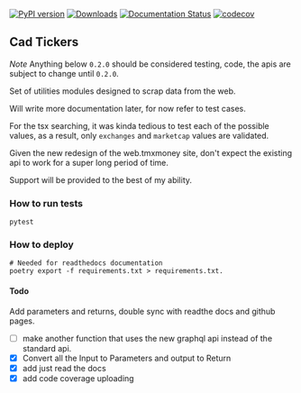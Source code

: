 [![PyPI version](https://badge.fury.io/py/cad-tickers.svg)](https://badge.fury.io/py/cad-tickers) [![Downloads](https://pepy.tech/badge/cad-tickers)](https://pepy.tech/project/cad-tickers) [![Documentation Status](https://readthedocs.org/projects/cad-tickers/badge/?version=latest)](https://cad-tickers.readthedocs.io/en/latest/?badge=latest) [![codecov](https://codecov.io/gh/FriendlyUser/cad_tickers/branch/master/graph/badge.svg)](https://codecov.io/gh/FriendlyUser/cad_tickers)
 
## Cad Tickers


*Note* Anything below `0.2.0` should be considered testing, code, the apis are subject to change until `0.2.0`.

Set of utilities modules designed to scrap data from the web.

Will write more documentation later, for now refer to test cases.


For the tsx searching, it was kinda tedious to test each of the possible values, as a result, only `exchanges` and `marketcap` values are validated.

Given the new redesign of the web.tmxmoney site, don't expect the existing api to work
for a super long period of time.

Support will be provided to the best of my ability.

### How to run tests

```
pytest
```

### How to deploy


```
# Needed for readthedocs documentation
poetry export -f requirements.txt > requirements.txt.
```

#### Todo

Add parameters and returns, double sync with readthe docs and github pages.

- [ ] make another function that uses the new graphql api instead of the standard api.
- [x] Convert all the Input to Parameters and output to Return
- [x] add just read the docs
- [x] add code coverage uploading 
